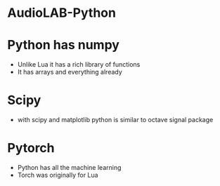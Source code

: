 # AudioLAB-Python

# Python has numpy
* Unlike Lua it has a rich library of functions
* It has arrays and everything already

# Scipy
* with scipy and matplotlib python is similar to octave signal package

 # Pytorch
 * Python has all the machine learning
 * Torch was originally for Lua
 

